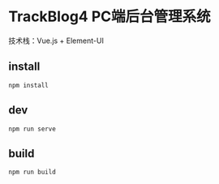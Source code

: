 # TrackBlog4 PC端后台管理系统

技术栈：Vue.js + Element-UI

## install

`npm install`

## dev

`npm run serve`

## build

`npm run build`